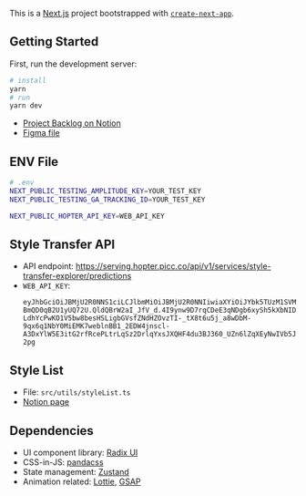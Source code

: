 This is a [Next.js](https://nextjs.org/) project bootstrapped with [`create-next-app`](https://github.com/vercel/next.js/tree/canary/packages/create-next-app).

## Getting Started

First, run the development server:

```bash
# install
yarn
# run
yarn dev
```

- [Project Backlog on Notion](https://www.notion.so/piccollage/c6e7e9be1fed40439003957f0355b46b?v=288146b83c244bd4a95cd9953921712f&pvs=4)
- [Figma file](<https://www.figma.com/file/3xIeVE3fQs2WWUWGXr1QVP/23BC3-AI-Transfer-(on-WEB)-(this-one)?type=design&node-id=12338%3A259727&mode=design&t=iXTi6uwoM4QOTBKb-1>)

## ENV File

```bash
# .env
NEXT_PUBLIC_TESTING_AMPLITUDE_KEY=YOUR_TEST_KEY
NEXT_PUBLIC_TESTING_GA_TRACKING_ID=YOUR_TEST_KEY

NEXT_PUBLIC_HOPTER_API_KEY=WEB_API_KEY
```

## Style Transfer API

- API endpoint: https://serving.hopter.picc.co/api/v1/services/style-transfer-explorer/predictions
- `WEB_API_KEY`:
  ```
  eyJhbGciOiJBMjU2R0NNS1ciLCJlbmMiOiJBMjU2R0NNIiwiaXYiOiJYbk5TUzM1SVMwOE84Z04tIiwidGFnIjoidmllYjFvR0lCRFZuU1UyRGxZaXpZQSJ9.6JWQYstyjmYioNnXgPd4oB6LTi-BmQD0qB2U1yUQ72U.QldQBrW2aI_JfV_d.4I9ynw9D7rqCDeE3qNDgb6xySh5kXbNIDCCkQZFobLm0LlmM-LdhYcPwKO1V5bw8besHSLigbGVsfZNdHZOvzTI-_tX8t6u5j_a8wDbM-9qx6q1NbY0MiEMK7weblnBB1_2EDW4jnscl-A3DxYlW5E3itG2rfRcePLtrLqSz2DrlqYxsJXQHF4du3BJ360_UZn6lZqXEyNwIVb5JvHX_DcfnUl1YL0PfT4coEndJdtNb.Sv2kAiRX7TRuchZjlT-2pg
  ```

## Style List

- File: `src/utils/styleList.ts`
- [Notion page](https://www.notion.so/piccollage/Style-List-df7113fef0ae4580a5b663672f8b9e18?pvs=4)

## Dependencies

- UI component library: [Radix UI](https://www.radix-ui.com/)
- CSS-in-JS: [pandacss](https://panda-css.com/)
- State management: [Zustand](https://zustand-demo.pmnd.rs/)
- Animation related: [Lottie](https://github.com/chenqingspring/react-lottie), [GSAP](https://gsap.com/)
